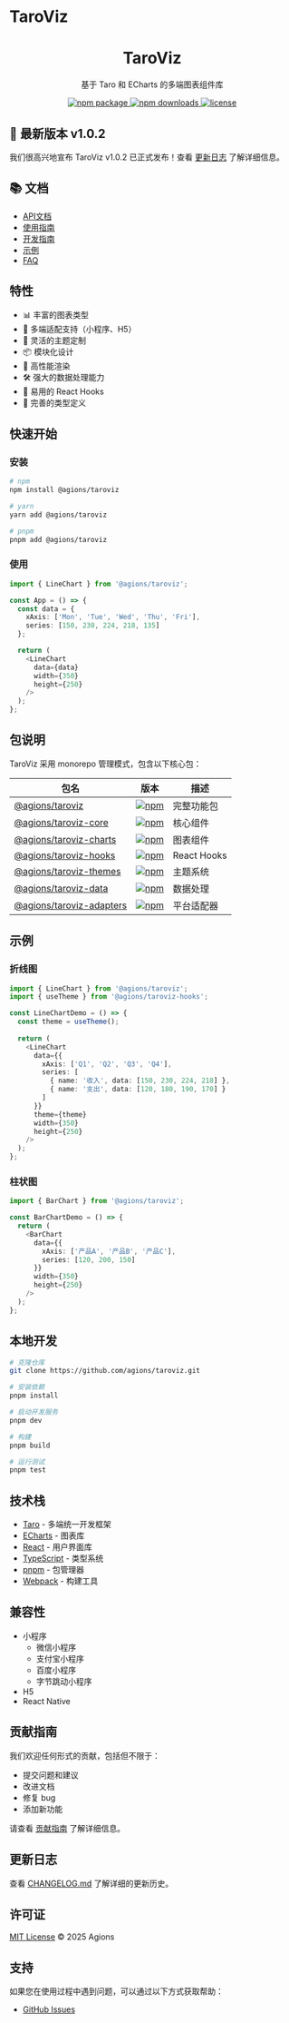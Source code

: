 # TaroViz

<div align="center">
  <h1>TaroViz</h1>
  <p>基于 Taro 和 ECharts 的多端图表组件库</p>
  <p>
    <a href="https://www.npmjs.com/package/@agions/taroviz">
      <img src="https://img.shields.io/npm/v/@agions/taroviz.svg" alt="npm package">
    </a>
    <a href="https://www.npmjs.com/package/@agions/taroviz">
      <img src="https://img.shields.io/npm/dm/@agions/taroviz.svg" alt="npm downloads">
    </a>
    <a href="https://github.com/yourusername/taroviz/blob/main/LICENSE">
      <img src="https://img.shields.io/npm/l/@agions/taroviz.svg" alt="license">
    </a>
  </p>
</div>

## 📢 最新版本 v1.0.2

我们很高兴地宣布 TaroViz v1.0.2 已正式发布！查看 [更新日志](./CHANGELOG.md) 了解详细信息。

## 📚 文档

- [API文档](./docs-api/index.html)
- [使用指南](./docs/USAGE.md)
- [开发指南](./docs/DEVELOPMENT.md)
- [示例](./docs/EXAMPLE.md)
- [FAQ](./docs/FAQ.md)

## 特性

- 📊 丰富的图表类型
- 📱 多端适配支持（小程序、H5）
- 🎨 灵活的主题定制
- 📦 模块化设计
- 🚀 高性能渲染
- 🛠️ 强大的数据处理能力
- 🎯 易用的 React Hooks
- 📖 完善的类型定义

## 快速开始

### 安装

```bash
# npm
npm install @agions/taroviz

# yarn
yarn add @agions/taroviz

# pnpm
pnpm add @agions/taroviz
```

### 使用

```typescript
import { LineChart } from '@agions/taroviz';

const App = () => {
  const data = {
    xAxis: ['Mon', 'Tue', 'Wed', 'Thu', 'Fri'],
    series: [150, 230, 224, 218, 135]
  };

  return (
    <LineChart
      data={data}
      width={350}
      height={250}
    />
  );
};
```

## 包说明

TaroViz 采用 monorepo 管理模式，包含以下核心包：

| 包名 | 版本 | 描述 |
|------|------|------|
| [@agions/taroviz](./packages/all) | [![npm](https://img.shields.io/npm/v/@agions/taroviz.svg)](https://www.npmjs.com/package/@agions/taroviz) | 完整功能包 |
| [@agions/taroviz-core](./packages/core) | [![npm](https://img.shields.io/npm/v/@agions/taroviz-core.svg)](https://www.npmjs.com/package/@agions/taroviz-core) | 核心组件 |
| [@agions/taroviz-charts](./packages/charts) | [![npm](https://img.shields.io/npm/v/@agions/taroviz-charts.svg)](https://www.npmjs.com/package/@agions/taroviz-charts) | 图表组件 |
| [@agions/taroviz-hooks](./packages/hooks) | [![npm](https://img.shields.io/npm/v/@agions/taroviz-hooks.svg)](https://www.npmjs.com/package/@agions/taroviz-hooks) | React Hooks |
| [@agions/taroviz-themes](./packages/themes) | [![npm](https://img.shields.io/npm/v/@agions/taroviz-themes.svg)](https://www.npmjs.com/package/@agions/taroviz-themes) | 主题系统 |
| [@agions/taroviz-data](./packages/data) | [![npm](https://img.shields.io/npm/v/@agions/taroviz-data.svg)](https://www.npmjs.com/package/@agions/taroviz-data) | 数据处理 |
| [@agions/taroviz-adapters](./packages/adapters) | [![npm](https://img.shields.io/npm/v/@agions/taroviz-adapters.svg)](https://www.npmjs.com/package/@agions/taroviz-adapters) | 平台适配器 |

## 示例

### 折线图

```typescript
import { LineChart } from '@agions/taroviz';
import { useTheme } from '@agions/taroviz-hooks';

const LineChartDemo = () => {
  const theme = useTheme();
  
  return (
    <LineChart
      data={{
        xAxis: ['Q1', 'Q2', 'Q3', 'Q4'],
        series: [
          { name: '收入', data: [150, 230, 224, 218] },
          { name: '支出', data: [120, 180, 190, 170] }
        ]
      }}
      theme={theme}
      width={350}
      height={250}
    />
  );
};
```

### 柱状图

```typescript
import { BarChart } from '@agions/taroviz';

const BarChartDemo = () => {
  return (
    <BarChart
      data={{
        xAxis: ['产品A', '产品B', '产品C'],
        series: [120, 200, 150]
      }}
      width={350}
      height={250}
    />
  );
};
```

## 本地开发

```bash
# 克隆仓库
git clone https://github.com/agions/taroviz.git

# 安装依赖
pnpm install

# 启动开发服务
pnpm dev

# 构建
pnpm build

# 运行测试
pnpm test
```

## 技术栈

- [Taro](https://taro.jd.com/) - 多端统一开发框架
- [ECharts](https://echarts.apache.org/zh/index.html) - 图表库
- [React](https://reactjs.org/) - 用户界面库
- [TypeScript](https://www.typescriptlang.org/) - 类型系统
- [pnpm](https://pnpm.io/) - 包管理器
- [Webpack](https://webpack.js.org/) - 构建工具

## 兼容性

- 小程序
  - 微信小程序
  - 支付宝小程序
  - 百度小程序
  - 字节跳动小程序
- H5
- React Native

## 贡献指南

我们欢迎任何形式的贡献，包括但不限于：

- 提交问题和建议
- 改进文档
- 修复 bug
- 添加新功能

请查看 [贡献指南](./CONTRIBUTING.md) 了解详细信息。

## 更新日志

查看 [CHANGELOG.md](./CHANGELOG.md) 了解详细的更新历史。

## 许可证

[MIT License](./LICENSE) © 2025 Agions

## 支持

如果您在使用过程中遇到问题，可以通过以下方式获取帮助：

- [GitHub Issues](https://github.com/agions/taroviz/issues)

